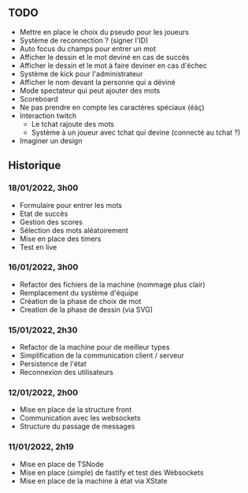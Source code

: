 ## TODO

- Mettre en place le choix du pseudo pour les joueurs
- Système de reconnection ? (signer l'ID)
- Auto focus du champs pour entrer un mot
- Afficher le dessin et le mot deviné en cas de succès
- Afficher le dessin et le mot à faire deviner en cas d'échec
- Système de kick pour l'administrateur
- Afficher le nom devant la personne qui a déviné
- Mode spectateur qui peut ajouter des mots
- Scoreboard
- Ne pas prendre en compte les caractères spéciaux (éàç)
- Interaction twitch
  - Le tchat rajoute des mots
  - Système à un joueur avec tchat qui devine (connecté au tchat ?)
- Imaginer un design

## Historique

### 18/01/2022, 3h00

- Formulaire pour entrer les mots
- Etat de succès 
- Gestion des scores
- Sélection des mots aléatoirement
- Mise en place des timers
- Test en live

### 16/01/2022, 3h00

- Refactor des fichiers de la machine (nommage plus clair)
- Remplacement du système d'équipe
- Création de la phase de choix de mot
- Creation de la phase de dessin (via SVG)

### 15/01/2022, 2h30

- Refactor de la machine pour de meilleur types
- Simplification de la communication client / serveur
- Persistence de l'état
- Reconnexion des utilisateurs

### 12/01/2022, 2h00

- Mise en place de la structure front
- Communication avec les websockets
- Structure du passage de messages

### 11/01/2022, 2h19

- Mise en place de TSNode
- Mise en place (simple) de fastify et test des Websockets
- Mise en place de la machine à état via XState
